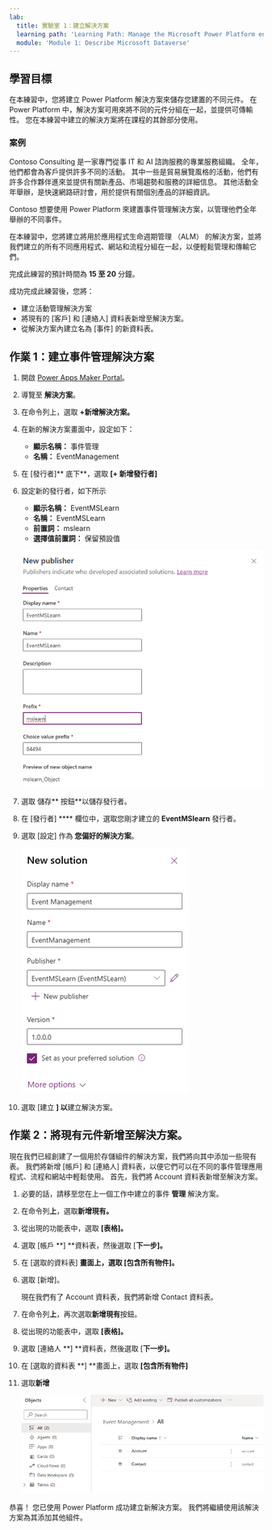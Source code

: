 ```yaml
---
lab:
  title: 實驗室 1：建立解決方案
  learning path: 'Learning Path: Manage the Microsoft Power Platform environment'
  module: 'Module 1: Describe Microsoft Dataverse'
---
```


## 學習目標

在本練習中，您將建立 Power Platform 解決方案來儲存您建置的不同元件。 在 Power Platform 中，解決方案可用來將不同的元件分組在一起，並提供可傳輸性。 您在本練習中建立的解決方案將在課程的其餘部分使用。

### 案例

Contoso Consulting 是一家專門從事 IT 和 AI 諮詢服務的專業服務組織。 全年，他們都會為客戶提供許多不同的活動。 其中一些是貿易展覽風格的活動，他們有許多合作夥伴進來並提供有關新產品、市場趨勢和服務的詳細信息。 其他活動全年舉辦，是快速網路研討會，用於提供有關個別產品的詳細資訊。

Contoso 想要使用 Power Platform 來建置事件管理解決方案，以管理他們全年舉辦的不同事件。

在本練習中，您將建立將用於應用程式生命週期管理 （ALM） 的解決方案，並將我們建立的所有不同應用程式、網站和流程分組在一起，以便輕鬆管理和傳輸它們。

完成此練習的預計時間為 **15 至 20** 分鐘。

成功完成此練習後，您將：

- 建立活動管理解決方案
- 將現有的 [客戶] 和 [連絡人] 資料表新增至解決方案。
- 從解決方案內建立名為 [事件] 的新資料表。

## 作業 1：建立事件管理解決方案

1.  開啟 [Power Apps Maker Portal](https://make.powerapps.com)。
1.  導覽至 **解決方案**。
1.  在命令列上，選取 **+新增解決方案。**
1.  在新的解決方案畫面中，設定如下：
    - **顯示名稱：** 事件管理
    - **名稱：** EventManagement
1.  在 [發行者]** 底下**，選取 **[+ 新增發行者]**
1.  設定新的發行者，如下所示
    - **顯示名稱：** EventMSLearn
    - **名稱：** EventMSLearn
    - **前置詞：** mslearn
    - **選擇值前置詞：** 保留預設值

    ![[建立新發行者] 畫面的螢幕擷取畫面。](media/61fa62c324d424f7c73c8291a0724130.png)

1.  選取 儲存** 按鈕**以儲存發行者。
1.  在 [發行者] **** 欄位中，選取您剛才建立的 **EventMSlearn** 發行者。
1.  選取 [設定] 作為 **您偏好的解決方案**。

    ![已完成解決方案的螢幕擷取畫面](media/f968526926661bfa401f10742e6f376f.png)

1.  選取 [建立 **] 以**建立解決方案。

## 作業 2：將現有元件新增至解決方案。

現在我們已經創建了一個用於存儲組件的解決方案，我們將向其中添加一些現有表。 我們將新增 [帳戶] 和 [連絡人] 資料表，以便它們可以在不同的事件管理應用程式、流程和網站中輕鬆使用。 首先，我們將 Account 資料表新增至解決方案。

1.  必要的話，請移至您在上一個工作中建立的事件 **管理** 解決方案。
1.  在命令列**上**，選取**新增現有。**
1.  從出現的功能表中，選取 **[表格]。**
1.  選取 [帳戶 **] **資料表，然後選取 [**下一步]。**
1.  在 [選取的資料表] **畫面上，選取 **[包含所有**物件]。**
1.  選取 [新增]。

    現在我們有了 Account 資料表，我們將新增 Contact 資料表。

1.  在命令列**上**，再次選取**新增現有**按鈕。
1.  從出現的功能表中，選取 **[表格]。**
1.  選取 [連絡人 **] **資料表，然後選取 [**下一步]。**
1.  在 [選取的資料表 **] **畫面上，選取 **[包含所有物件]**
1.  選取**新增**

    ![顯示解決方案中 [客戶] 和 [連絡人] 資料表的螢幕擷取畫面。](media/a53817e242fca7371765583d9e565c36.png)

恭喜！ 您已使用 Power Platform 成功建立新解決方案。 我們將繼續使用該解決方案為其添加其他組件。
